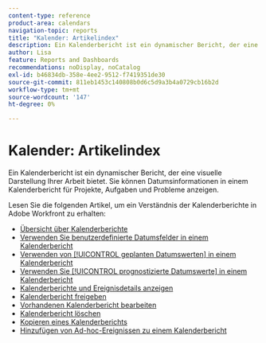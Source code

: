 ```yaml
---
content-type: reference
product-area: calendars
navigation-topic: reports
title: "Kalender: Artikelindex"
description: Ein Kalenderbericht ist ein dynamischer Bericht, der eine visuelle Darstellung Ihrer Arbeit bietet. Sie können Datumsinformationen in einem Kalenderbericht für Projekte, Aufgaben und Probleme anzeigen. Lesen Sie diese Artikel, um ein Verständnis der Kalenderberichte in Adobe Workfront zu erhalten.
author: Lisa
feature: Reports and Dashboards
recommendations: noDisplay, noCatalog
exl-id: b46834db-358e-4ee2-9512-f7419351de30
source-git-commit: 811eb1453c140808b0d6c5d9a3b4a0729cb16b2d
workflow-type: tm+mt
source-wordcount: '147'
ht-degree: 0%

---
```


# Kalender: Artikelindex

<!--Audited: 01/2024-->

Ein Kalenderbericht ist ein dynamischer Bericht, der eine visuelle Darstellung Ihrer Arbeit bietet. Sie können Datumsinformationen in einem Kalenderbericht für Projekte, Aufgaben und Probleme anzeigen.

Lesen Sie die folgenden Artikel, um ein Verständnis der Kalenderberichte in Adobe Workfront zu erhalten:

* [Übersicht über Kalenderberichte](../../../reports-and-dashboards/reports/calendars/calendar-reports-overview.md)
* [Verwenden Sie benutzerdefinierte Datumsfelder in einem Kalenderbericht](../../../reports-and-dashboards/reports/calendars/use-custom-dates.md)
* [Verwenden von [!UICONTROL geplanten Datumswerten] in einem Kalenderbericht](../../../reports-and-dashboards/reports/calendars/use-planned-dates.md)
* [Verwenden Sie [!UICONTROL prognostizierte Datumswerte] in einem Kalenderbericht](../../../reports-and-dashboards/reports/calendars/use-projected-dates.md)
* [Kalenderberichte und Ereignisdetails anzeigen](../../../reports-and-dashboards/reports/calendars/view-calendar-reports-and-event-details.md)
* [Kalenderbericht freigeben](../../../reports-and-dashboards/reports/calendars/share-a-calendar-report.md)
* [Vorhandenen Kalenderbericht bearbeiten](../../../reports-and-dashboards/reports/calendars/edit-an-existing-calendar-report.md)
* [Kalenderbericht löschen](../../../reports-and-dashboards/reports/calendars/delete-a-calendar-report.md)
* [Kopieren eines Kalenderberichts](../../../reports-and-dashboards/reports/calendars/copy-a-calendar-report.md)
* [Hinzufügen von Ad-hoc-Ereignissen zu einem Kalenderbericht](../../../reports-and-dashboards/reports/calendars/add-ad-hoc-events.md)
